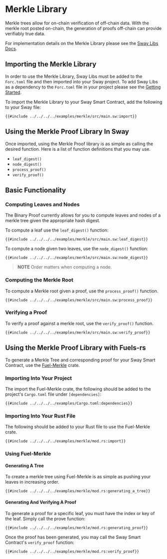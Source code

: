 # Merkle Library

Merkle trees allow for on-chain verification of off-chain data. With the merkle root posted on-chain, the generation of proofs off-chain can provide verifiably true data.

For implementation details on the Merkle Library please see the [Sway Libs Docs](https://fuellabs.github.io/sway-libs/master/sway_libs/merkle/index.html).

## Importing the Merkle Library

In order to use the Merkle Library, Sway Libs must be added to the `Forc.toml` file and then imported into your Sway project. To add Sway Libs as a dependency to the `Forc.toml` file in your project please see the [Getting Started](../getting_started/index.md).

To import the Merkle Library to your Sway Smart Contract, add the following to your Sway file:

```sway
{{#include ../../../../examples/merkle/src/main.sw:import}}
```

## Using the Merkle Proof Library In Sway

Once imported, using the Merkle Proof library is as simple as calling the desired function. Here is a list of function definitions that you may use.

- `leaf_digest()`
- `node_digest()`
- `process_proof()`
- `verify_proof()`

## Basic Functionality

### Computing Leaves and Nodes

The Binary Proof currently allows for you to compute leaves and nodes of a merkle tree given the appropriate hash digest.

To compute a leaf use the `leaf_digest()` function:

```sway
{{#include ../../../../examples/merkle/src/main.sw:leaf_digest}}
```

To compute a node given two leaves, use the `node_digest()` function:

```sway
{{#include ../../../../examples/merkle/src/main.sw:node_digest}}
```

> **NOTE** Order matters when computing a node.

### Computing the Merkle Root

To compute a Merkle root given a proof, use the `process_proof()` function.

```sway
{{#include ../../../../examples/merkle/src/main.sw:process_proof}}
```

### Verifying a Proof

To verify a proof against a merkle root, use the `verify_proof()` function.

```sway
{{#include ../../../../examples/merkle/src/main.sw:verify_proof}}
```

## Using the Merkle Proof Library with Fuels-rs

To generate a Merkle Tree and corresponding proof for your Sway Smart Contract, use the [Fuel-Merkle](https://github.com/FuelLabs/fuel-vm/tree/master/fuel-merkle) crate.

### Importing Into Your Project

The import the Fuel-Merkle crate, the following should be added to the project's `Cargo.toml` file under `[dependencies]`:

```sway
{{#include ../../../../examples/Cargo.toml:dependencies}}
```

### Importing Into Your Rust File

The following should be added to your Rust file to use the Fuel-Merkle crate.

```sway
{{#include ../../../../examples/merkle/mod.rs:import}}
```

### Using Fuel-Merkle

#### Generating A Tree

To create a merkle tree using Fuel-Merkle is as simple as pushing your leaves in increasing order.

```sway
{{#include ../../../../examples/merkle/mod.rs:generating_a_tree}}
```

#### Generating And Verifying A Proof

To generate a proof for a specific leaf, you must have the index or key of the leaf. Simply call the prove function:

```sway
{{#include ../../../../examples/merkle/mod.rs:generating_proof}}
```

Once the proof has been generated, you may call the Sway Smart Contract's `verify_proof` function:

```sway
{{#include ../../../../examples/merkle/mod.rs:verify_proof}}
```
